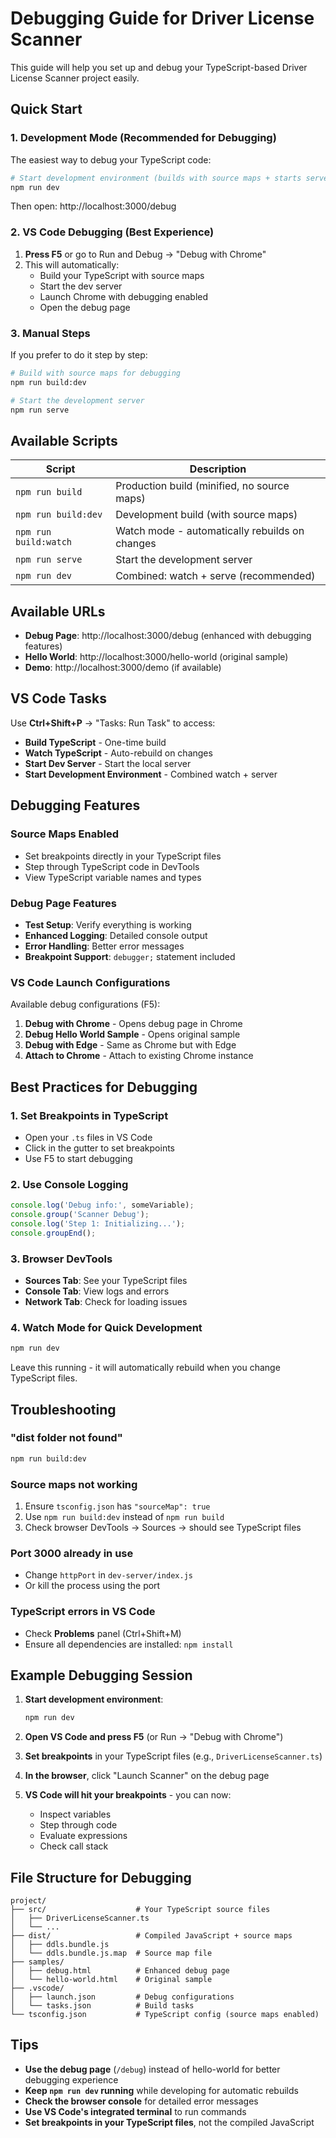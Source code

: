 # Debugging Guide for Driver License Scanner

This guide will help you set up and debug your TypeScript-based Driver License Scanner project easily.

## Quick Start

### 1. **Development Mode (Recommended for Debugging)**

The easiest way to debug your TypeScript code:

```bash
# Start development environment (builds with source maps + starts server)
npm run dev
```

Then open: http://localhost:3000/debug

### 2. **VS Code Debugging (Best Experience)**

1. **Press F5** or go to Run and Debug → "Debug with Chrome"
2. This will automatically:
   - Build your TypeScript with source maps
   - Start the dev server
   - Launch Chrome with debugging enabled
   - Open the debug page

### 3. **Manual Steps**

If you prefer to do it step by step:

```bash
# Build with source maps for debugging
npm run build:dev

# Start the development server
npm run serve
```

## Available Scripts

| Script | Description |
|--------|-------------|
| `npm run build` | Production build (minified, no source maps) |
| `npm run build:dev` | Development build (with source maps) |
| `npm run build:watch` | Watch mode - automatically rebuilds on changes |
| `npm run serve` | Start the development server |
| `npm run dev` | Combined: watch + serve (recommended) |

## Available URLs

- **Debug Page**: http://localhost:3000/debug (enhanced with debugging features)
- **Hello World**: http://localhost:3000/hello-world (original sample)
- **Demo**: http://localhost:3000/demo (if available)

## VS Code Tasks

Use **Ctrl+Shift+P** → "Tasks: Run Task" to access:

- **Build TypeScript** - One-time build
- **Watch TypeScript** - Auto-rebuild on changes
- **Start Dev Server** - Start the local server
- **Start Development Environment** - Combined watch + server

## Debugging Features

### Source Maps Enabled
- Set breakpoints directly in your TypeScript files
- Step through TypeScript code in DevTools
- View TypeScript variable names and types

### Debug Page Features
- **Test Setup**: Verify everything is working
- **Enhanced Logging**: Detailed console output
- **Error Handling**: Better error messages
- **Breakpoint Support**: `debugger;` statement included

### VS Code Launch Configurations

Available debug configurations (F5):

1. **Debug with Chrome** - Opens debug page in Chrome
2. **Debug Hello World Sample** - Opens original sample
3. **Debug with Edge** - Same as Chrome but with Edge
4. **Attach to Chrome** - Attach to existing Chrome instance

## Best Practices for Debugging

### 1. **Set Breakpoints in TypeScript**
- Open your `.ts` files in VS Code
- Click in the gutter to set breakpoints
- Use F5 to start debugging

### 2. **Use Console Logging**
```typescript
console.log('Debug info:', someVariable);
console.group('Scanner Debug');
console.log('Step 1: Initializing...');
console.groupEnd();
```

### 3. **Browser DevTools**
- **Sources Tab**: See your TypeScript files
- **Console Tab**: View logs and errors
- **Network Tab**: Check for loading issues

### 4. **Watch Mode for Quick Development**
```bash
npm run dev
```
Leave this running - it will automatically rebuild when you change TypeScript files.

## Troubleshooting

### "dist folder not found"
```bash
npm run build:dev
```

### Source maps not working
1. Ensure `tsconfig.json` has `"sourceMap": true`
2. Use `npm run build:dev` instead of `npm run build`
3. Check browser DevTools → Sources → should see TypeScript files

### Port 3000 already in use
- Change `httpPort` in `dev-server/index.js`
- Or kill the process using the port

### TypeScript errors in VS Code
- Check **Problems** panel (Ctrl+Shift+M)
- Ensure all dependencies are installed: `npm install`

## Example Debugging Session

1. **Start development environment**:
   ```bash
   npm run dev
   ```

2. **Open VS Code and press F5** (or Run → "Debug with Chrome")

3. **Set breakpoints** in your TypeScript files (e.g., `DriverLicenseScanner.ts`)

4. **In the browser**, click "Launch Scanner" on the debug page

5. **VS Code will hit your breakpoints** - you can now:
   - Inspect variables
   - Step through code
   - Evaluate expressions
   - Check call stack

## File Structure for Debugging

```
project/
├── src/                    # Your TypeScript source files
│   ├── DriverLicenseScanner.ts
│   └── ...
├── dist/                   # Compiled JavaScript + source maps
│   ├── ddls.bundle.js
│   └── ddls.bundle.js.map  # Source map file
├── samples/
│   ├── debug.html          # Enhanced debug page
│   └── hello-world.html    # Original sample
├── .vscode/
│   ├── launch.json         # Debug configurations
│   └── tasks.json          # Build tasks
└── tsconfig.json           # TypeScript config (source maps enabled)
```

## Tips

- **Use the debug page** (`/debug`) instead of hello-world for better debugging experience
- **Keep `npm run dev` running** while developing for automatic rebuilds
- **Check the browser console** for detailed error messages
- **Use VS Code's integrated terminal** to run commands
- **Set breakpoints in your TypeScript files**, not the compiled JavaScript
